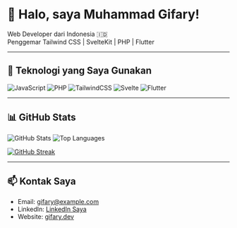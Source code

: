 # 👋 Halo, saya Muhammad Gifary!

Web Developer dari Indonesia 🇮🇩  
Penggemar Tailwind CSS | SvelteKit | PHP | Flutter

---

## 🔧 Teknologi yang Saya Gunakan
![JavaScript](https://img.shields.io/badge/-JavaScript-black?style=flat&logo=javascript)
![PHP](https://img.shields.io/badge/-PHP-777BB4?style=flat&logo=php)
![TailwindCSS](https://img.shields.io/badge/-TailwindCSS-38B2AC?style=flat&logo=tailwind-css)
![Svelte](https://img.shields.io/badge/-Svelte-f73c00?style=flat&logo=svelte)
![Flutter](https://img.shields.io/badge/-Flutter-02569B?style=flat&logo=flutter)

---

## 📊 GitHub Stats

![GitHub Stats](https://github-readme-stats.vercel.app/api?username=gifary500D&show_icons=true&theme=radical)
![Top Languages](https://github-readme-stats.vercel.app/api/top-langs/?username=gifary500D&layout=compact&theme=radical)

[![GitHub Streak](https://streak-stats.demolab.com/?user=gifary500D)](https://git.io/streak-stats)


---

## 📫 Kontak Saya
- Email: gifary@example.com
- LinkedIn: [LinkedIn Saya](#)
- Website: [gifary.dev](#)


